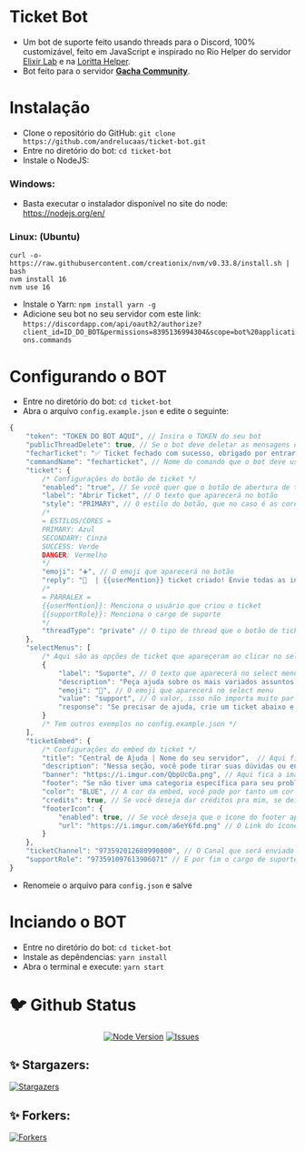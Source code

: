 # Ticket Bot
- Um bot de suporte feito usando threads para o Discord, 100% customizável, feito em JavaScript e inspirado no Rio Helper do servidor [Elixir Lab](https://discord.gg/elixirlab) e na [Loritta Helper](https://discord.gg/loritta).
- Bot feito para o servidor [__Gacha Community__](https://discord.gg/xVuWayRuqt).
# Instalação
- Clone o repositório do GitHub:
    `git clone https://github.com/andrelucaas/ticket-bot.git`
- Entre no diretório do bot:
    `cd ticket-bot`
- Instale o NodeJS:
### Windows:
- Basta executar o instalador disponível no site do node: https://nodejs.org/en/
### Linux: (Ubuntu)
    curl -o- https://raw.githubusercontent.com/creationix/nvm/v0.33.8/install.sh | bash
    nvm install 16
    nvm use 16
- Instale o Yarn:
    `npm install yarn -g`
- Adicione seu bot no seu servidor com este link:
    `https://discordapp.com/api/oauth2/authorize?client_id=ID_DO_BOT&permissions=8395136994304&scope=bot%20applications.commands`
# Configurando o BOT
- Entre no diretório do bot:
    `cd ticket-bot`
- Abra o arquivo `config.example.json` e edite o seguinte:
```js
{
    "token": "TOKEN DO BOT AQUI", // Insira o TOKEN do seu bot
    "publicThreadDelete": true, // Se o bot deve deletar as mensagens de notificação que a thread foi criada em threads públicas
    "fecharTicket": "✅ Ticket fechado com sucesso, obrigado por entrar em contato.", // Mensagem exibida ao fechar um ticket
    "commandName": "fecharticket", // Nome do comando que o bot deve usar para fechar um ticket
    "ticket": {
        /* Configurações do botão de ticket */
        "enabled": "true", // Se você quer que o botão de abertura de ticket esteja ativo
        "label": "Abrir Ticket", // O texto que aparecerá no botão
        "style": "PRIMARY", // O estilo do botão, que no caso é as cores, consulte elas abaixo:
        /*
        = ESTILOS/CORES =
        PRIMARY: Azul
        SECONDARY: Cinza
        SUCCESS: Verde
        DANGER: Vermelho
        */
        "emoji": "➕", // O emoji que aparecerá no botão
        "reply": "📩  | {{userMention}} ticket criado! Envie todas as informações possíveis sobre seu caso e aguarde até que um {{supportRole}} responda.\nApós a sua questão ser sanada, você pode usar `/{{commandName}}` para encerrar o atendimento!", // A mensagem enviada na thread quando criada, você pode usar alguns parralex:
        /*
        = PARRALEX =
        {{userMention}}: Menciona o usuário que criou o ticket
        {{supportRole}}: Menciona o cargo de suporte
        */
        "threadType": "private" // O tipo de thread que o botão de ticket criará, pode ser `private` ou `public`, se seu servidor tiver nível 2 de impulsionamento, fortemente recomendo private.
    },
    "selectMenus": [
        /* Aqui são as opções de ticket que apareçeram ao clicar no select menu do botão de ticket */
        {
            "label": "Suporte", // O texto que aparecerá no select menu
            "description": "Peça ajuda sobre os mais variados assuntos do servidor com nossa equipe.", // A descrição que aparecerá no select menu
            "emoji": "💬", // O emoji que aparecerá no select menu
            "value": "support", // O valor, isso não importa muito par que o ticket funcione, pode por qualquer coisa.
            "response": "Se precisar de ajuda, crie um ticket abaixo e nós iremos te ajudar o mais rápido possível." // A mensagem ephemeral que aparecerá juntamente com o botão de ticket
        }
        /* Tem outros exemplos no config.example.json */
    ],
    "ticketEmbed": {
        /* Configurações do embed do ticket */
        "title": "Central de Ajuda | Nome do seu servidor",  // Aqui fica o título da embed.
        "description": "Nessa seção, você pode tirar suas dúvidas ou entrar em contato diretamente com a nossa equipe do Nome do seu servidor.", // Aqui fica a descrição da embed.
        "banner": "https://i.imgur.com/QbpUcOa.png", // Aqui fica a imagem que aparece na embed, você pode substituir.
        "footer": "Se não tiver uma categoria específica para seu problema, entre em contato com a nossa equipe com a categoria de Suporte.", // Aqui fica a mensagem que será exibida no footer da embed.
        "color": "BLUE", // A cor da embed, você pode por tanto um cor hexadecimal, ou uma cor em inglês.
        "credits": true, // Se você deseja dar créditos pra mim, se deixar ativado agradeço de coração, porém não é obrigado ❤️
        "footerIcon": {
            "enabled": true, // Se você deseja que o ícone do footer apareça, se deixar ativado = true e desativar = false.
            "url": "https://i.imgur.com/a6eY6fd.png" // O Link do ícone do footer
        }
    },
    "ticketChannel": "973592012680990800", // O Canal que será enviado o ticket
    "supportRole": "973591097613906071" // E por fim o cargo de suporte
}
```
- Renomeie o arquivo para `config.json` e salve
# Inciando o BOT
- Entre no diretório do bot:
    `cd ticket-bot`
- Instale as depêndencias:
    `yarn install`
- Abra o terminal e execute:
    `yarn start`
# 🐦 Github Status
<p align="center">
<a href="https://nodejs.org/en/download/"><img src="https://img.shields.io/badge/Node.JS-43853D.svg?style=for-the-badge&amp;logo=node.js&amp;logoColor=white" alt="Node Version"></a> <a href="https://github.com/andrelucaas/ThreadTickets/issues"><img src="https://img.shields.io/github/issues/andrelucaas/ThreadTickets?style=for-the-badge&amp;color=green" alt="Issues"></a> <a href="https://github.com/andrelucaas/ThreadTickets/pulls"><img src="https://img.shields.io/github/issues-pr/andrelucaas/ThreadTickets?style=for-the-badge&amp;color=green" alt=""></a>
<h2 id="-stargazers-">✨ Stargazers:</h2>
<p><a href="https://github.com/andrelucaas/ThreadTickets/stargazers"><img src="https://reporoster.com/stars/andrelucaas/ThreadTickets" alt="Stargazers"></a></p>
<h2 id="-forkers-">✨ Forkers:</h2>
<p><a href="https://github.com/andrelucaas/ThreadTickets/network/members"><img src="https://reporoster.com/forks/andrelucaas/ThreadTickets" alt="Forkers"></a></p>
</p>